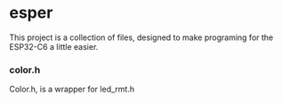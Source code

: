 # esper
This project is a collection of files, designed to make programing for the ESP32-C6 a little easier.

### color.h
Color.h, is a wrapper for led_rmt.h
